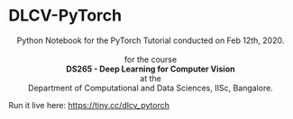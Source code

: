 # DLCV-PyTorch

<p align="center">
  Python Notebook for the PyTorch Tutorial conducted on Feb 12th, 2020.
  <br><br>
  for the course
  <br>
  <b>DS265 - Deep Learning for Computer Vision </b>
  <br>
  at the
  <br>
  Department of Computational and Data Sciences, IISc, Bangalore.
</p>


Run it live here: https://tiny.cc/dlcv_pytorch
